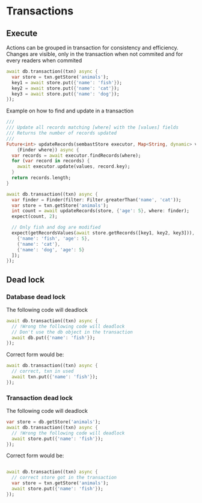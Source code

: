 # Transactions

## Execute

Actions can be grouped in transaction for consistency and efficiency.
Changes are visible, only in the transaction when not commited and for every readers when commited

```dart
await db.transaction((txn) async {
  var store = txn.getStore('animals');
  key1 = await store.put({'name': 'fish'});
  key2 = await store.put({'name': 'cat'});
  key3 = await store.put({'name': 'dog'});
});
```

Example on how to find and update in a transaction

```dart
///
/// Update all records matching [where] with the [values] fields
/// Returns the number of records updated
///
Future<int> updateRecords(sembastStore executor, Map<String, dynamic> values,
    {Finder where}) async {
  var records = await executor.findRecords(where);
  for (var record in records) {
    await executor.update(values, record.key);
  }
  return records.length;
}

await db.transaction((txn) async {
  var finder = Finder(filter: Filter.greaterThan('name', 'cat'));
  var store = txn.getStore('animals');
  int count = await updateRecords(store, {'age': 5}, where: finder);
  expect(count, 2);

  // Only fish and dog are modified
  expect(getRecordsValues(await store.getRecords([key1, key2, key3])), [
    {'name': 'fish', 'age': 5},
    {'name': 'cat'},
    {'name': 'dog', 'age': 5}
  ]);
});

```

## Dead lock

### Database dead lock

The following code will deadlock

```dart
await db.transaction((txn) async {
  // !Wrong the following code will deadlock
  // Don't use the db object in the transaction
  await db.put({'name': 'fish'});
});
```

Correct form would be:

```dart
await db.transaction((txn) async {
  // correct, txn in used
  await txn.put({'name': 'fish'});
});
```

### Transaction dead lock

The following code will deadlock

```dart
var store = db.getStore('animals');
await db.transaction((txn) async {
  // !Wrong the following code will deadlock
  await store.put({'name': 'fish'});
});
```

Correct form would be:

```dart

await db.transaction((txn) async {
  // correct store got in the transaction
  var store = txn.getStore('animals');
  await store.put({'name': 'fish'});
});
```